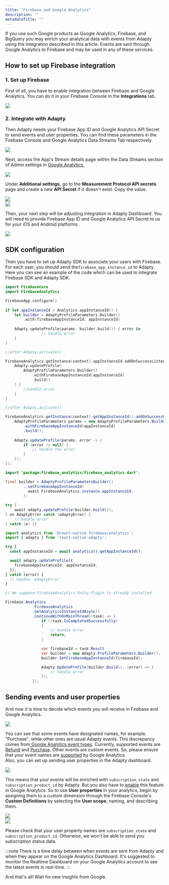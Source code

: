 ```yaml
---
title: "Firebase and Google Analytics"
description: ""
metadataTitle: ""
---
```


If you use such Google products as Google Analytics, Firebase, and BigQuery you may enrich your analytical data with events from Adapty using the integration described in this article. Events are sent through Google Analytics to Firebase and may be used in any of these services.

## How to set up Firebase integration

### 1\. Set up Firebase

First of all, you have to enable integration between Firebase and Google Analytics. You can do it in your Firebase Console in the **Integrations** tab.


<div style={{ textAlign: 'center' }}>
  <img 
    src="https://files.readme.io/14b6d84-CleanShot_2023-08-18_at_20.37.462x.png" 
    style={{ width: '700px', border: '1px solid grey' }}
  />
</div>





### 2\. Integrate with Adapty

Then Adapty needs your Firebase App ID and Google Analytics API Secret to send events and user properties. You can find these parameters in the Firebase Console and Google Analytics Data Streams Tab respectively.


<div style={{ textAlign: 'center' }}>
  <img 
    src="https://files.readme.io/14d8224-CleanShot_2023-08-21_at_12.14.182x.png" 
    style={{ width: '700px', border: '1px solid grey' }}
  />
</div>





Next, access the App's Stream details page within the Data Streams section of Admin settings in [Google Analytics.](https://analytics.google.com/analytics/web/#/)


<div style={{ textAlign: 'center' }}>
  <img 
    src="https://files.readme.io/b26ae6a-CleanShot_2023-08-21_at_12.28.482x.png" 
    style={{ width: '700px', border: '1px solid grey' }}
  />
</div>





Under **Additional settings**, go to the **Measurement Protocol API secrets** page and create a new **API Secret** if it doesn't exist. Copy the value.


<div style={{ textAlign: 'center' }}>
  <img 
    src="https://files.readme.io/7404bde-CleanShot_2023-08-21_at_12.33.242x.png" 
    style={{ width: '700px', border: '1px solid grey' }}
  />
</div>






<div style={{ textAlign: 'center' }}>
  <img 
    src="https://files.readme.io/0266112-CleanShot_2023-08-21_at_12.34.442x.png" 
    style={{ width: '700px', border: '1px solid grey' }}
  />
</div>





Then, your next step will be adjusting integration in Adapty Dashboard. You will need to provide Firebase App ID and Google Analytics API Secret to us for your iOS and Android platforms.


<div style={{ textAlign: 'center' }}>
  <img 
    src="https://files.readme.io/4eaae3f-CleanShot_2023-08-21_at_12.35.312x.png" 
    style={{ width: '700px', border: '1px solid grey' }}
  />
</div>





## SDK configuration

Then you have to set up Adapty SDK to associate your users with Firebase. For each user, you should send the`firebase_app_instance_id` to Adapty. Here you can see an example of the code which can be used to integrate Firebase SDK and Adapty SDK.

```swift title="iOS (Swift)"
import FirebaseCore
import FirebaseAnalytics

FirebaseApp.configure()
        
if let appInstanceId = Analytics.appInstanceID() {            
    let builder = AdaptyProfileParameters.Builder()
        .with(firebaseAppInstanceId: appInstanceId)
            
    Adapty.updateProfile(params: builder.build()) { error in
                // handle error
    }
}
```
```kotlin title="Android (Kotlin)"
//after Adapty.activate()

FirebaseAnalytics.getInstance(context).appInstanceId.addOnSuccessListener { appInstanceId ->
    Adapty.updateProfile(
        AdaptyProfileParameters.Builder()
            .withFirebaseAppInstanceId(appInstanceId)
            .build()
    ) {
        //handle error
    }
}
```
```java title="Java"
//after Adapty.activate()

FirebaseAnalytics.getInstance(context).getAppInstanceId().addOnSuccessListener(appInstanceId -> {
    AdaptyProfileParameters params = new AdaptyProfileParameters.Builder()
        .withFirebaseAppInstanceId(appInstanceId)
        .build();
    
    Adapty.updateProfile(params, error -> {
        if (error != null) {
            // handle the error
        }
    });
});
```
```java title="Flutter (Dart)"
import 'package:firebase_analytics/firebase_analytics.dart';

final builder = AdaptyProfileParametersBuilder()
        ..setFirebaseAppInstanceId(
          await FirebaseAnalytics.instance.appInstanceId,
        );
        
try {
    await adapty.updateProfile(builder.build());
} on AdaptyError catch (adaptyError) {
    // handle error
} catch (e) {}
```
```typescript title="React Native (TS)"
import analytics from '@react-native-firebase/analytics';
import { adapty } from 'react-native-adapty';

try {
  const appInstanceId = await analytics().getAppInstanceId();

  await adapty.updateProfile({
    firebaseAppInstanceId: appInstanceId,
  });
} catch (error) {
  // handle `AdaptyError`
}
```
```csharp title="Unity (C#)"
// We suppose FirebaseAnalytics Unity Plugin is already installed

Firebase.Analytics
            .FirebaseAnalytics
            .GetAnalyticsInstanceIdAsync()
            .ContinueWithOnMainThread((task) => {
                if (!task.IsCompletedSuccessfully)
                {
                    // handle error
                    return;
                }

                var firebaseId = task.Result
                var builder = new Adapty.ProfileParameters.Builder();
                builder.SetFirebaseAppInstanceId(firebaseId);

                Adapty.UpdateProfile(builder.Build(), (error) => {
                    // handle error
                });
            });
```

## Sending events and user properties

And now it is time to decide which events you will receive in Firebase and Google Analytics.


<div style={{ textAlign: 'center' }}>
  <img 
    src="https://files.readme.io/7923397-set_up_events_names.png" 
    style={{ width: '700px', border: '1px solid grey' }}
  />
</div>





You can see that some events have designated names, for example. "Purchase", while other ones are usual Adapty events. This discrepancy comes from[ Google Analytics event types](https://developers.google.com/analytics/devguides/collection/protocol/ga4/reference/events). Currently, supported events are [Refund](https://developers.google.com/analytics/devguides/collection/protocol/ga4/reference/events#refund%22%3ERefund) and  [Purchase](https://developers.google.com/analytics/devguides/collection/protocol/ga4/reference/events#purchase%22%3EPurchase). Other events are custom events. So, please ensure that your event names are [supported](https://developers.google.com/analytics/devguides/collection/protocol/ga4/sending-events?client_type=firebase#limitations%22%3E)  by Google Analytics.  
Also, you can set up sending user properties in the Adapty dashboard. 


<div style={{ textAlign: 'center' }}>
  <img 
    src="https://files.readme.io/e053006-CleanShot_2023-08-21_at_12.50.162x.png" 
    style={{ width: '700px', border: '1px solid grey' }}
  />
</div>





This means that your events will be enriched with `subscription_state` and `subscription_product_id` by Adapty. But you also have to [enable](https://support.google.com/analytics/answer/10075209?hl=en) this feature in Google Analytics. So to use **User properties** in your analytics, begin by assigning them to a custom dimension through the Firebase Console's **Custom Definitions** by selecting the **User scope**, naming, and describing them.


<div style={{ textAlign: 'center' }}>
  <img 
    src="https://files.readme.io/1962ef1-CleanShot_2023-08-21_at_12.48.222x.png" 
    style={{ width: '700px', border: '1px solid grey' }}
  />
</div>






<div style={{ textAlign: 'center' }}>
  <img 
    src="https://files.readme.io/2425cc0-CleanShot_2023-08-21_at_12.52.532x.png" 
    style={{ width: '700px', border: '1px solid grey' }}
  />
</div>





 Please check that your user property names are `subscription_state` and `subscription_product_id`. Otherwise, we won't be able to send you subscription status data. 

:::note
There is a time delay between when events are sent from Adapty and when they appear on the Google Analytics Dashboard. It's suggested to monitor the Realtime Dashboard on your Google Analytics account to see the latest events in real-time.
:::

And that's all! Wait for new insights from Google.